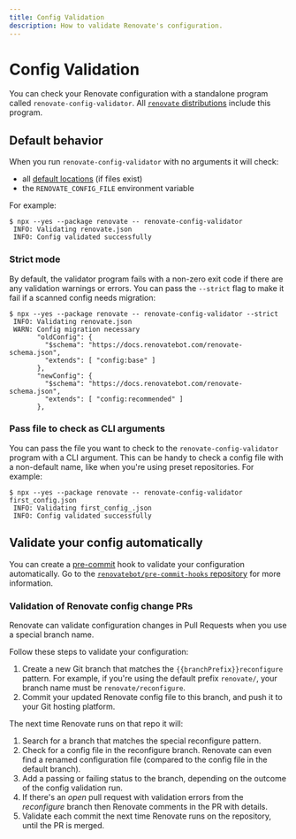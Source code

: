 ```yaml
---
title: Config Validation
description: How to validate Renovate's configuration.
---
```


# Config Validation

You can check your Renovate configuration with a standalone program called `renovate-config-validator`.
All [`renovate` distributions](getting-started/running.md#available-distributions) include this program.

## Default behavior

When you run `renovate-config-validator` with no arguments it will check:

- all [default locations](configuration-options.md) (if files exist)
- the `RENOVATE_CONFIG_FILE` environment variable

For example:

```console
$ npx --yes --package renovate -- renovate-config-validator
 INFO: Validating renovate.json
 INFO: Config validated successfully
```

### Strict mode

By default, the validator program fails with a non-zero exit code if there are any validation warnings or errors.
You can pass the `--strict` flag to make it fail if a scanned config needs migration:

```console title="Strict mode validation"
$ npx --yes --package renovate -- renovate-config-validator --strict
 INFO: Validating renovate.json
 WARN: Config migration necessary
       "oldConfig": {
         "$schema": "https://docs.renovatebot.com/renovate-schema.json",
         "extends": [ "config:base" ]
       },
       "newConfig": {
         "$schema": "https://docs.renovatebot.com/renovate-schema.json",
         "extends": [ "config:recommended" ]
       },
```

### Pass file to check as CLI arguments

You can pass the file you want to check to the `renovate-config-validator` program with a CLI argument.
This can be handy to check a config file with a non-default name, like when you're using preset repositories.
For example:

```console
$ npx --yes --package renovate -- renovate-config-validator first_config.json
 INFO: Validating first_config_.json
 INFO: Config validated successfully
```

## Validate your config automatically

You can create a [pre-commit](https://pre-commit.com) hook to validate your configuration automatically.
Go to the [`renovatebot/pre-commit-hooks` repository](https://github.com/renovatebot/pre-commit-hooks) for more information.

### Validation of Renovate config change PRs

Renovate can validate configuration changes in Pull Requests when you use a special branch name.

Follow these steps to validate your configuration:

1. Create a new Git branch that matches the `{{branchPrefix}}reconfigure` pattern. For example, if you're using the default prefix `renovate/`, your branch name must be `renovate/reconfigure`.
1. Commit your updated Renovate config file to this branch, and push it to your Git hosting platform.

The next time Renovate runs on that repo it will:

1. Search for a branch that matches the special reconfigure pattern.
1. Check for a config file in the reconfigure branch. Renovate can even find a renamed configuration file (compared to the config file in the default branch).
1. Add a passing or failing status to the branch, depending on the outcome of the config validation run.
1. If there's an _open_ pull request with validation errors from the _reconfigure_ branch then Renovate comments in the PR with details.
1. Validate each commit the next time Renovate runs on the repository, until the PR is merged.
